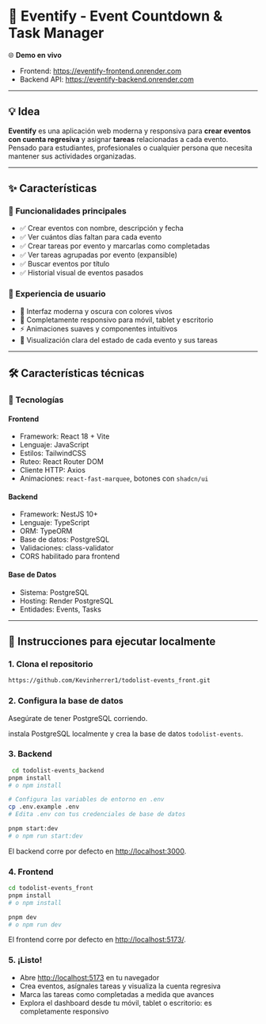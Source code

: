 # 📆 Eventify - Event Countdown & Task Manager

🌐 **Demo en vivo**

- Frontend: https://eventify-frontend.onrender.com  
- Backend API: https://eventify-backend.onrender.com

---

## 💡 Idea

**Eventify** es una aplicación web moderna y responsiva para **crear eventos con cuenta regresiva** y asignar **tareas** relacionadas a cada evento. Pensado para estudiantes, profesionales o cualquier persona que necesita mantener sus actividades organizadas.

---

## ✨ Características

### 🎯 Funcionalidades principales

- ✅ Crear eventos con nombre, descripción y fecha
- ✅ Ver cuántos días faltan para cada evento
- ✅ Crear tareas por evento y marcarlas como completadas
- ✅ Ver tareas agrupadas por evento (expansible)
- ✅ Buscar eventos por título
- ✅ Historial visual de eventos pasados

### 📱 Experiencia de usuario

- 🎨 Interfaz moderna y oscura con colores vivos
- 📱 Completamente responsivo para móvil, tablet y escritorio
- ⚡ Animaciones suaves y componentes intuitivos
- 🧩 Visualización clara del estado de cada evento y sus tareas

---

## 🛠️ Características técnicas

### 🔧 Tecnologías

#### Frontend

- Framework: React 18 + Vite
- Lenguaje: JavaScript
- Estilos: TailwindCSS
- Ruteo: React Router DOM
- Cliente HTTP: Axios
- Animaciones: `react-fast-marquee`, botones con `shadcn/ui`

#### Backend

- Framework: NestJS 10+
- Lenguaje: TypeScript
- ORM: TypeORM
- Base de datos: PostgreSQL
- Validaciones: class-validator
- CORS habilitado para frontend

#### Base de Datos

- Sistema: PostgreSQL
- Hosting: Render PostgreSQL
- Entidades: Events, Tasks

---

## 🚀 Instrucciones para ejecutar localmente

### 1. Clona el repositorio


```bash
https://github.com/Kevinherrer1/todolist-events_front.git
```

### 2. Configura la base de datos

Asegúrate de tener PostgreSQL corriendo.

instala PostgreSQL localmente y crea la base de datos `todolist-events`.

### 3. Backend

```bash
 cd todolist-events_backend
pnpm install
# o npm install

# Configura las variables de entorno en .env
cp .env.example .env
# Edita .env con tus credenciales de base de datos

pnpm start:dev
# o npm run start:dev
```

El backend corre por defecto en [http://localhost:3000](http://localhost:3000).

### 4. Frontend

```bash
cd todolist-events_front
pnpm install
# o npm install

pnpm dev
# o npm run dev
```

El frontend corre por defecto en [http://localhost:5173/](http://localhost:5173/).

### 5. ¡Listo!

- Abre [http://localhost:5173](http://localhost:5173) en tu navegador  
- Crea eventos, asígnales tareas y visualiza la cuenta regresiva  
- Marca las tareas como completadas a medida que avances  
- Explora el dashboard desde tu móvil, tablet o escritorio: es completamente responsivo  





